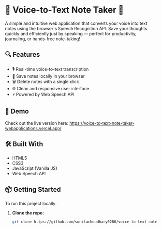 # 🎤 Voice-to-Text Note Taker 📝

A simple and intuitive web application that converts your voice into text notes using the browser's Speech Recognition API. Save your thoughts quickly and efficiently just by speaking — perfect for productivity, journaling, or hands-free note-taking!

## 🔍 Features

- 🎙️ Real-time voice-to-text transcription
- 💾 Save notes locally in your browser
- 🗑️ Delete notes with a single click
- 🌐 Clean and responsive user interface
- ⚡ Powered by Web Speech API

## 🚀 Demo

Check out the live version here: https://voice-to-text-note-taker-webapplications.vercel.app/

## 🛠️ Built With

- HTML5
- CSS3
- JavaScript (Vanilla JS)
- Web Speech API

## 📦 Getting Started

To run this project locally:

1. **Clone the repo:**

   ```bash
   git clone https://github.com/sunitachoudhary0280/voice-to-text-note-taker.git
